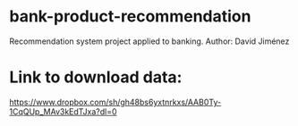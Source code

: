 # bank-product-recommendation
Recommendation system project applied to banking.
Author: David Jiménez

# Link to download data:
https://www.dropbox.com/sh/gh48bs6yxtnrkxs/AAB0Ty-1CqQUp_MAv3kEdTJxa?dl=0
